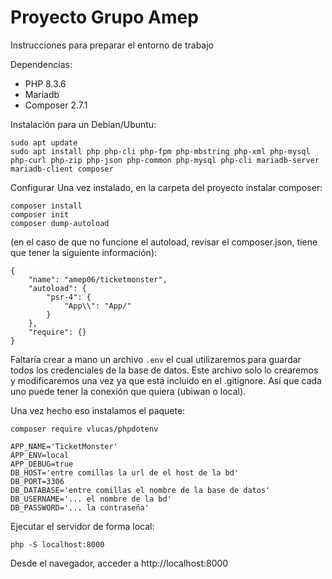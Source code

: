 # Proyecto Grupo Amep

Instrucciones para preparar el entorno de trabajo

Dependencias:
- PHP 8.3.6
- Mariadb
- Composer 2.7.1

Instalación para un Debian/Ubuntu:

```
sudo apt update
sudo apt install php php-cli php-fpm php-mbstring php-xml php-mysql php-curl php-zip php-json php-common php-mysql php-cli mariadb-server mariadb-client composer

```
Configurar
Una vez instalado, en la carpeta del proyecto instalar composer:
```
composer install
composer init
composer dump-autoload
```
(en el caso de que no funcione el autoload, revisar el composer.json, tiene que tener la siguiente información):
```
{
    "name": "amep06/ticketmonster",
    "autoload": {
        "psr-4": {
            "App\\": "App/"
        }
    },
    "require": {}
}

```

Faltaría crear a mano un archivo `.env` el cual utilizaremos para guardar todos los credenciales de la base de datos. Este archivo solo lo crearemos y modificaremos una vez ya que está incluido en el .gitignore. Así que cada uno puede tener la conexión que quiera (ubiwan o local).

Una vez hecho eso instalamos el paquete:
```
composer require vlucas/phpdotenv
```

```
APP_NAME='TicketMonster'
APP_ENV=local
APP_DEBUG=true
DB_HOST='entre comillas la url de el host de la bd'
DB_PORT=3306
DB_DATABASE='entre comillas el nombre de la base de datos'
DB_USERNAME='... el nombre de la bd'
DB_PASSWORD='... la contraseña'

```






Ejecutar el servidor de forma local:
```
php -S localhost:8000
```

Desde el navegador, acceder a http://localhost:8000





